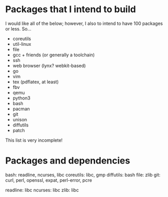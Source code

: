 # Packages that I intend to build #

I would like all of the below; however, I also to intend to have 100 packages
or less. So...

- coreutils
- util-linux
- file
- gcc + friends (or generally a toolchain)
- ssh
- web browser (lynx? webkit-based)
- go
- vim
- tex (pdflatex, at least)
- fbv
- qemu
- python3
- bash
- pacman
- git
- unison
- diffutils
- patch

This list is very incomplete!

# Packages and dependencies #

bash: readline, ncurses, libc
coreutils: libc, gmp
diffutils: bash
file: zlib
git: curl, perl, openssl, expat, perl-error, pcre

readline: libc
ncurses: libc
zlib: libc
